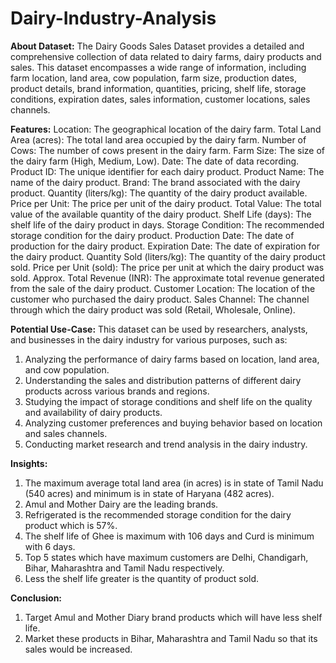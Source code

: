 # Dairy-Industry-Analysis
**About Dataset:**
The Dairy Goods Sales Dataset provides a detailed and comprehensive collection of data related to dairy farms, dairy products and sales.
This dataset encompasses a wide range of information, including farm location, land area, cow population, farm size, production dates, product details, brand information, quantities, pricing, shelf life, storage conditions, expiration dates, sales information, customer locations, sales channels.

**Features:**
Location: The geographical location of the dairy farm.
Total Land Area (acres): The total land area occupied by the dairy farm.
Number of Cows: The number of cows present in the dairy farm.
Farm Size: The size of the dairy farm (High, Medium, Low).
Date: The date of data recording.
Product ID: The unique identifier for each dairy product.
Product Name: The name of the dairy product.
Brand: The brand associated with the dairy product.
Quantity (liters/kg): The quantity of the dairy product available.
Price per Unit: The price per unit of the dairy product.
Total Value: The total value of the available quantity of the dairy product.
Shelf Life (days): The shelf life of the dairy product in days.
Storage Condition: The recommended storage condition for the dairy product.
Production Date: The date of production for the dairy product.
Expiration Date: The date of expiration for the dairy product.
Quantity Sold (liters/kg): The quantity of the dairy product sold.
Price per Unit (sold): The price per unit at which the dairy product was sold.
Approx. Total Revenue (INR): The approximate total revenue generated from the sale of the dairy product.
Customer Location: The location of the customer who purchased the dairy product.
Sales Channel: The channel through which the dairy product was sold (Retail, Wholesale, Online).

**Potential Use-Case:**
This dataset can be used by researchers, analysts, and businesses in the dairy industry for various purposes, such as:
1)	Analyzing the performance of dairy farms based on location, land area, and cow population.
2)	Understanding the sales and distribution patterns of different dairy products across various brands and regions.
3)	Studying the impact of storage conditions and shelf life on the quality and availability of dairy products.
4)	Analyzing customer preferences and buying behavior based on location and sales channels.
5)	Conducting market research and trend analysis in the dairy industry.

**Insights:**
1)	The maximum average total land area (in acres) is in state of Tamil Nadu (540 acres) and minimum is in state of Haryana (482 acres).
2)	Amul and Mother Dairy are the leading brands.
3)	Refrigerated is the recommended storage condition for the dairy product which is 57%.
4)	The shelf life of Ghee is maximum with 106 days and Curd is minimum with 6 days.
5)	Top 5 states which have maximum customers are Delhi, Chandigarh, Bihar, Maharashtra and Tamil Nadu respectively.
6)	Less the shelf life greater is the quantity of product sold.

**Conclusion:**
1)	Target Amul and Mother Diary brand products which will have less shelf life.
2)	Market these products in Bihar, Maharashtra and Tamil Nadu so that its sales would be increased.
